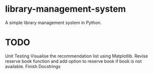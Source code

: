 # library-management-system
A simple library management system in Python.


# TODO

Unit Testing
Visualise the recommendation list using Matplotlib.
Revise reserve book function and add option to reserve book if book is not available.
Finish Docstrings